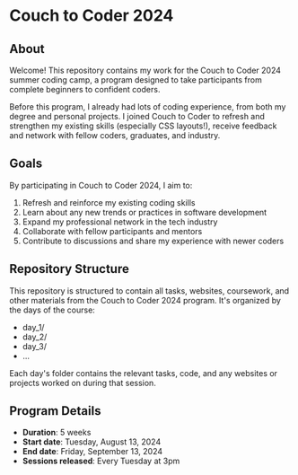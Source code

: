 # Couch to Coder 2024

## About 

Welcome! This repository contains my work for the Couch to Coder 2024 summer coding camp, a program designed to take participants from complete beginners to confident coders.

Before this program, I already had lots of coding experience, from both my degree and personal projects. I joined Couch to Coder to refresh and strengthen my existing skills (especially CSS layouts!), receive feedback and network with fellow coders, graduates, and industry. 

## Goals

By participating in Couch to Coder 2024, I aim to:
1. Refresh and reinforce my existing coding skills
2. Learn about any new trends or practices in software development
3. Expand my professional network in the tech industry
4. Collaborate with fellow participants and mentors
5. Contribute to discussions and share my experience with newer coders

## Repository Structure

This repository is structured to contain all tasks, websites, coursework, and other materials from the Couch to Coder 2024 program. It's organized by the days of the course:

- day_1/
- day_2/
- day_3/
- ...

Each day's folder contains the relevant tasks, code, and any websites or projects worked on during that session. 


## Program Details

- **Duration**: 5 weeks
- **Start date**: Tuesday, August 13, 2024
- **End date**: Friday, September 13, 2024
- **Sessions released**: Every Tuesday at 3pm
